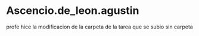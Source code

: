 # Ascencio.de_leon.agustin
profe hice la modificacion de la carpeta de la tarea que se subio sin carpeta
